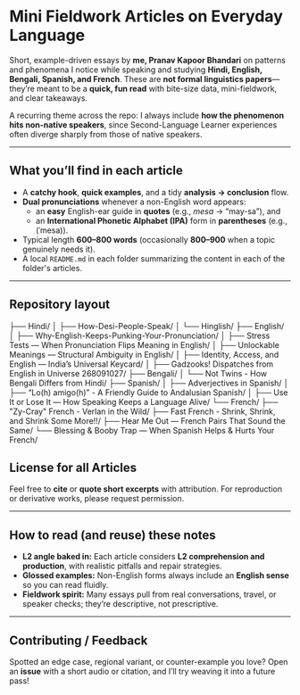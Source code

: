 # Mini Fieldwork Articles on Everyday Language

Short, example-driven essays by **me, Pranav Kapoor Bhandari** on patterns and phenomena I notice while speaking and studying **Hindi, English, Bengali, Spanish, and French**. These are **not formal linguistics papers**—they’re meant to be a **quick, fun read** with bite-size data, mini-fieldwork, and clear takeaways.

A recurring theme across the repo: I always include **how the phenomenon hits non-native speakers**, since Second-Language Learner experiences often diverge sharply from those of native speakers.

---

## What you’ll find in each article
- A **catchy hook**, **quick examples**, and a tidy **analysis → conclusion** flow.  
- **Dual pronunciations** whenever a non-English word appears:  
  - an **easy** English-ear guide in **quotes** (e.g., *mesa* → “may-sa”), and  
  - an **International Phonetic Alphabet (IPA)** form in **parentheses** (e.g., (ˈmesa)).  
- Typical length **600–800 words** (occasionally **800–900** when a topic genuinely needs it).  
- A local `README.md` in each folder summarizing the content in each of the folder's articles. 

---

## Repository layout
├── Hindi/
│ ├── How-Desi-People-Speak/
│ └── Hinglish/
├── English/
│ ├── Why-English-Keeps-Punking-Your-Pronunciation/
│ ├── Stress Tests — When Pronunciation Flips Meaning in English/
│ ├── Unlockable Meanings — Structural Ambiguity in English/
│ ├── Identity, Access, and English — India’s Universal Keycard/
│ ├── Gadzooks! Dispatches from English in Universe 268091027/
├── Bengali/
│ └── Not Twins - How Bengali Differs from Hindi/
├── Spanish/
│ ├── Adverjectives in Spanish/
│ ├── “Lo(h) amigo(h)” - A Friendly Guide to Andalusian Spanish/
│ ├── Use It or Lose It — How Speaking Keeps a Language Alive/
└── French/
├── "Zy-Cray" French - Verlan in the Wild/
├── Fast French - Shrink, Shrink, and Shrink Some More!!/
├── Hear Me Out — French Pairs That Sound the Same/
└── Blessing & Booby Trap — When Spanish Helps & Hurts Your French/

## License for all Articles
Feel free to **cite** or **quote short excerpts** with attribution. For reproduction or derivative works, please request permission.

---

## How to read (and reuse) these notes
- **L2 angle baked in:** Each article considers **L2 comprehension and production**, with realistic pitfalls and repair strategies.  
- **Glossed examples:** Non-English forms always include an **English sense** so you can read fluidly.  
- **Fieldwork spirit:** Many essays pull from real conversations, travel, or speaker checks; they’re descriptive, not prescriptive.

---

## Contributing / Feedback
Spotted an edge case, regional variant, or counter-example you love? Open an **issue** with a short audio or citation, and I’ll try weaving it into a future pass!
